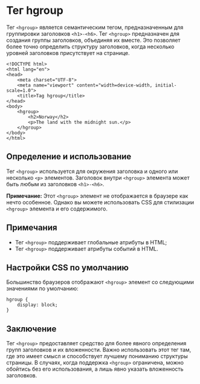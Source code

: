 # Тег hgroup

Тег ``<hgroup>`` является семантическим тегом, предназначенным для группировки заголовков ``<h1>-<h6>``. Тег ``<hgroup>`` предназначен для создания группы заголовков, объединяя их вместе. Это позволяет более точно определить структуру заголовков, когда несколько уровней заголовков присутствует на странице.

```
<!DOCTYPE html>
<html lang="en">
<head>
    <meta charset="UTF-8">
    <meta name="viewport" content="width=device-width, initial-scale=1.0">
    <title>Tag hgroup</title>
</head>
<body>
    <hgroup>
        <h2>Norway</h2>
        <p>The land with the midnight sun.</p>
    </hgroup>
</body>
</html>
```

## Определение и использование

Тег ``<hgroup>`` используется для окружения заголовка и одного или несколько ``<p>`` элементов. Заголовок внутри ``<hgroup>`` элемента может быть любым из заголовков ``<h1>-<h6>``.

**Примечание:** Этот ``<hgroup>`` элемент не отображается в браузере как нечто особенное. Однако вы можете использовать CSS для стилизации ``<hgroup>`` элемента и его содержимого.

## Примечания

- Тег ``<hgroup>`` поддерживает глобальные атрибуты в HTML;
- Тег ``<hgroup>`` поддерживает атрибуты событий в HTML.

## Настройки CSS по умолчанию

Большинство браузеров отображают ``<hgroup>`` элемент со следующими значениями по умолчанию:

```
hgroup {
    display: block;
}
```

## Заключение

Тег ``<hgroup>`` предоставляет средство для более явного определения групп заголовков и их вложенности. Важно использовать этот тег там, где это имеет смысл и способствует лучшему пониманию структуры страницы. В случаях, когда поддержка ``<hgroup>`` ограничена, можно обойтись без его использования, а лишь явно указать вложенность заголовков.